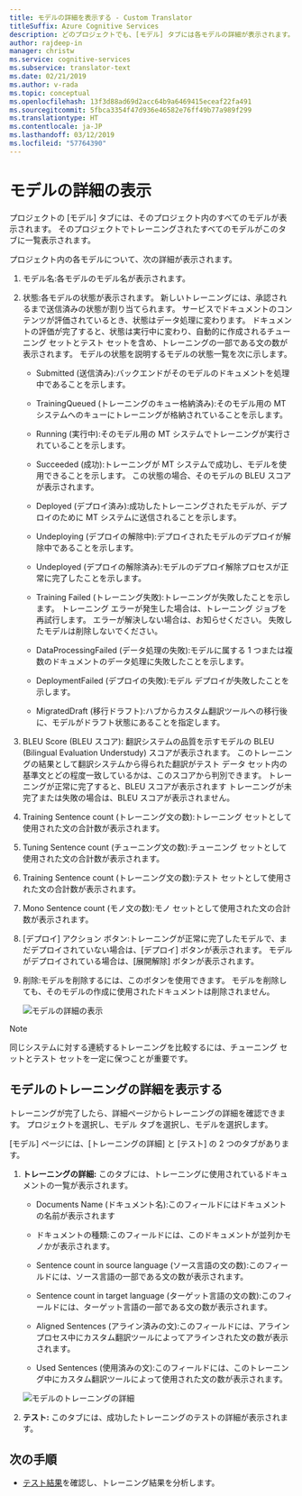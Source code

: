 ```yaml
---
title: モデルの詳細を表示する - Custom Translator
titleSuffix: Azure Cognitive Services
description: どのプロジェクトでも、[モデル] タブには各モデルの詳細が表示されます。たとえば、モデル名、モデルの状態、BLEU スコア、トレーニング、チューニング、テストの文の数などです。
author: rajdeep-in
manager: christw
ms.service: cognitive-services
ms.subservice: translator-text
ms.date: 02/21/2019
ms.author: v-rada
ms.topic: conceptual
ms.openlocfilehash: 13f3d88ad69d2acc64b9a6469415eceaf22fa491
ms.sourcegitcommit: 5fbca3354f47d936e46582e76ff49b77a989f299
ms.translationtype: HT
ms.contentlocale: ja-JP
ms.lasthandoff: 03/12/2019
ms.locfileid: "57764390"
---
```

# <a name="view-model-details"></a>モデルの詳細の表示

プロジェクトの [モデル] タブには、そのプロジェクト内のすべてのモデルが表示されます。 そのプロジェクトでトレーニングされたすべてのモデルがこのタブに一覧表示されます。

プロジェクト内の各モデルについて、次の詳細が表示されます。

1.  モデル名:各モデルのモデル名が表示されます。

2.  状態:各モデルの状態が表示されます。 新しいトレーニングには、承認されるまで送信済みの状態が割り当てられます。 サービスでドキュメントのコンテンツが評価されているとき、状態はデータ処理に変わります。 ドキュメントの評価が完了すると、状態は実行中に変わり、自動的に作成されるチューニング セットとテスト セットを含め、トレーニングの一部である文の数が表示されます。 モデルの状態を説明するモデルの状態一覧を次に示します。

    -  Submitted (送信済み):バックエンドがそのモデルのドキュメントを処理中であることを示します。

    -  TrainingQueued (トレーニングのキュー格納済み):そのモデル用の MT システムへのキューにトレーニングが格納されていることを示します。

    -  Running (実行中):そのモデル用の MT システムでトレーニングが実行されていることを示します。

    -  Succeeded (成功):トレーニングが MT システムで成功し、モデルを使用できることを示します。 この状態の場合、そのモデルの BLEU スコアが表示されます。

    -  Deployed (デプロイ済み):成功したトレーニングされたモデルが、デプロイのために MT システムに送信されることを示します。

    -  Undeploying (デプロイの解除中):デプロイされたモデルのデプロイが解除中であることを示します。

    -  Undeployed (デプロイの解除済み):モデルのデプロイ解除プロセスが正常に完了したことを示します。

    -  Training Failed (トレーニング失敗):トレーニングが失敗したことを示します。 トレーニング エラーが発生した場合は、トレーニング ジョブを再試行します。 エラーが解決しない場合は、お知らせください。 失敗したモデルは削除しないでください。

    - DataProcessingFailed (データ処理の失敗):モデルに属する 1 つまたは複数のドキュメントのデータ処理に失敗したことを示します。

    - DeploymentFailed (デプロイの失敗):モデル デプロイが失敗したことを示します。

    - MigratedDraft (移行ドラフト):ハブからカスタム翻訳ツールへの移行後に、モデルがドラフト状態にあることを指定します。

4.  BLEU Score (BLEU スコア): 翻訳システムの品質を示すモデルの BLEU (Bilingual Evaluation Understudy) スコアが表示されます。 このトレーニングの結果として翻訳システムから得られた翻訳がテスト データ セット内の基準文とどの程度一致しているかは、このスコアから判別できます。 トレーニングが正常に完了すると、BLEU スコアが表示されます トレーニングが未完了または失敗の場合は、BLEU スコアが表示されません。

5.  Training Sentence count (トレーニング文の数):トレーニング セットとして使用された文の合計数が表示されます。

6.  Tuning Sentence count (チューニング文の数):チューニング セットとして使用された文の合計数が表示されます。

7.  Training Sentence count (トレーニング文の数):テスト セットとして使用された文の合計数が表示されます。

8.  Mono Sentence count (モノ文の数):モノ セットとして使用された文の合計数が表示されます。

9.  [デプロイ] アクション ボタン:トレーニングが正常に完了したモデルで、まだデプロイされていない場合は、[デプロイ] ボタンが表示されます。 モデルがデプロイされている場合は、[展開解除] ボタンが表示されます。

10. 削除:モデルを削除するには、このボタンを使用できます。 モデルを削除しても、そのモデルの作成に使用されたドキュメントは削除されません。

    ![モデルの詳細の表示](media/how-to/how-to-view-model-details.png)

>[!Note]
>同じシステムに対する連続するトレーニングを比較するには、チューニング セットとテスト セットを一定に保つことが重要です。

## <a name="view-model-training-details"></a>モデルのトレーニングの詳細を表示する

トレーニングが完了したら、詳細ページからトレーニングの詳細を確認できます。 プロジェクトを選択し、モデル タブを選択し、モデルを選択します。

[モデル] ページには、[トレーニングの詳細] と [テスト] の 2 つのタブがあります。

1.  **トレーニングの詳細:** このタブには、トレーニングに使用されているドキュメントの一覧が表示されます。

    -  Documents Name (ドキュメント名):このフィールドにはドキュメントの名前が表示されます

    -  ドキュメントの種類:このフィールドには、このドキュメントが並列かモノかが表示されます。

    -  Sentence count in source language (ソース言語の文の数):このフィールドには、ソース言語の一部である文の数が表示されます。

    -  Sentence count in target language (ターゲット言語の文の数):このフィールドには、ターゲット言語の一部である文の数が表示されます。

    -  Aligned Sentences (アライン済みの文):このフィールドには、アライン プロセス中にカスタム翻訳ツールによってアラインされた文の数が表示されます。

    -  Used Sentences (使用済みの文):このフィールドには、このトレーニング中にカスタム翻訳ツールによって使用された文の数が表示されます。

    ![モデルのトレーニングの詳細](media/how-to/how-to-model-training-details.png)

2.  **テスト:** このタブには、成功したトレーニングのテストの詳細が表示されます。

## <a name="next-steps"></a>次の手順

- [テスト結果](how-to-view-system-test-results.md)を確認し、トレーニング結果を分析します。
